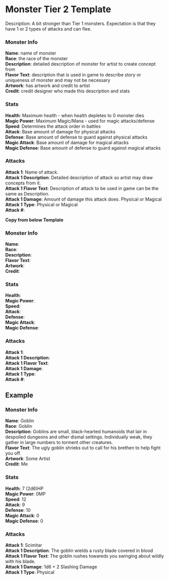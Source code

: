 # Monster Tier 2 Template  

Description: A bit stronger than Tier 1 monsters. Expectation is that they have 1 or 2 types of attacks and can flee.  

### Monster Info  
**Name**: name of monster  
**Race**: the race of the monster  
**Description**: detailed description of monster for artist to create concept from  
**Flavor Text**: description that is used in game to describe story or uniqueness of monster and may not be necessary  
**Artwork**: has artwork and credit to artist  
**Credit**: credit designer who made this description and stats  

### Stats
**Health**: Maximum health - when health depletes to 0 monster dies  
**Magic Power**: Maximum Magic/Mana - used for magic attacks/defense  
**Speed**: Determines the attack order in battles  
**Attack**: Base amount of damage for physical attacks  
**Defense**: Base amount of defense to guard against physical attacks  
**Magic Attack**: Base amount of damage for magical attacks  
**Magic Defense**: Base amount of defense to guard against magical attacks  

### Attacks
**Attack 1**: Name of attack.  
**Attack 1 Description**: Detailed description of attack so artist may draw concepts from it.  
**Attack 1 Flavor Text**: Description of attack to be used in game can be the same as Description.  
**Attack 1 Damage**: Amount of damage this attack does.  Physical or Magical  
**Attack 1 Type**: Physical or Magical  
**Attack #**:  

__Copy from below Template__
### Monster Info 
**Name**:  
**Race**:  
**Description**:  
**Flavor Text**:  
**Artwork**:  
**Credit**:  

### Stats
**Health**:  
**Magic Power**:  
**Speed**:  
**Attack**:  
**Defense**:  
**Magic Attack**:  
**Magic Defense**:  

### Attacks
**Attack 1**:  
**Attack 1 Description**:  
**Attack 1 Flavor Text**:  
**Attack 1 Damage**:  
**Attack 1 Type**:  
**Attack #**:  

## Example
### Monster Info 
**Name**:  Goblin  
**Race**: Goblin  
**Description**: Goblins are small, black-hearted humanoids that lair in despoiled dungeons and other dismal settings. Individually weak, they gather in large numbers to torment other creatures.  
**Flavor Text**: The ugly goblin shrieks out to call for his brethen to help fight you off.  
**Artwork**: Some Artist  
**Credit**: Me  

### Stats
**Health**: 7 (2d6)HP  
**Magic Power**: 0MP  
**Speed**: 12  
**Attack**: 9  
**Defense**: 10  
**Magic Attack**: 0  
**Magic Defense**: 0  

### Attacks
**Attack 1**: Scimitar  
**Attack 1 Description**: The goblin wields a rusty blade covered in blood  
**Attack 1 Flavor Text**: The goblin rushes towareds you swinging about wildly with his blade.  
**Attack 1 Damage**: 1d6 + 2 Slashing Damage  
**Attack 1 Type**: Physical  


